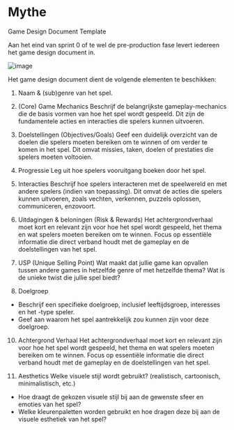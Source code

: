 # Mythe
Game Design Document Template

Aan het eind van sprint 0 of te wel de pre-production fase levert iedereen het game design document in. 

![image](https://github.com/k-maweb/Mythe/assets/167420754/8ec4f3ee-b09b-4108-b58a-aa96b0e52fb5)

Het game design document dient de volgende elementen te beschikken:

1. Naam & (sub)genre van het spel.

2.  (Core) Game Mechanics
Beschrijf de belangrijkste gameplay-mechanics die de basis vormen van hoe het spel wordt gespeeld. Dit zijn de fundamentele acties en interacties die spelers kunnen uitvoeren.

4. Doelstellingen (Objectives/Goals)
Geef een duidelijk overzicht van de doelen die spelers moeten bereiken om te winnen of om verder te komen in het spel. Dit omvat missies, taken, doelen of prestaties die spelers moeten voltooien.

5. Progressie
Leg uit hoe spelers vooruitgang boeken door het spel.

6. Interacties
Beschrijf hoe spelers interacteren met de speelwereld en met andere spelers (indien van toepassing). Dit omvat de acties die spelers kunnen uitvoeren, zoals vechten, verkennen, puzzels oplossen, communiceren, enzovoort.

7. Uitdagingen & beloningen (Risk & Rewards)
Het achtergrondverhaal moet kort en relevant zijn voor hoe het spel wordt gespeeld, het thema en wat spelers moeten bereiken om te winnen. Focus op essentiële informatie die direct verband houdt met de gameplay en de doelstellingen van het spel.

8. USP (Unique Selling Point)
Wat maakt dat jullie game kan opvallen tussen andere games in hetzelfde genre of met hetzelfde thema? Wat is de unieke twist die jullie spel biedt?

9. Doelgroep
- Beschrijf een specifieke doelgroep, inclusief leeftijdsgroep, interesses en het -type speler.
- Geef aan waarom het spel aantrekkelijk zou kunnen zijn voor deze doelgroep.

10. Achtergrond Verhaal
Het achtergrondverhaal moet kort en relevant zijn voor hoe het spel wordt gespeeld, het thema en wat spelers moeten bereiken om te winnen. Focus op essentiële informatie die direct verband houdt met de gameplay en de doelstellingen van het spel.

11. Aesthetics
Welke visuele stijl wordt gebruikt? (realistisch, cartoonisch, minimalistisch, etc.)
- Hoe draagt de gekozen visuele stijl bij aan de gewenste sfeer en emoties van het spel?
- Welke kleurenpaletten worden gebruikt en hoe dragen deze bij aan de visuele esthetiek van het spel?

